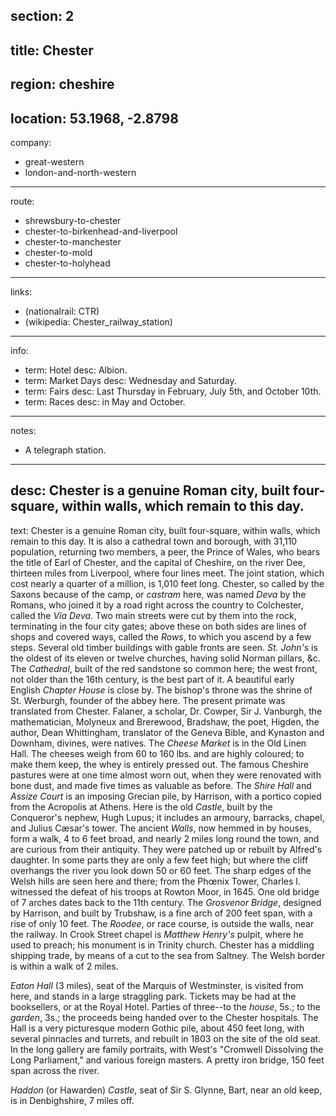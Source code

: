 section: 2
----
title: Chester
----
region: cheshire
----
location: 53.1968, -2.8798
----
company:
- great-western
- london-and-north-western
----
route:
- shrewsbury-to-chester
- chester-to-birkenhead-and-liverpool
- chester-to-manchester
- chester-to-mold
- chester-to-holyhead
----
links:
- (nationalrail: CTR)
- (wikipedia: Chester_railway_station)
----
info:
- term: Hotel
  desc: Albion.
- term: Market Days
  desc: Wednesday and Saturday.
- term: Fairs
  desc: Last Thursday in February, July 5th, and October 10th.
- term: Races
  desc: in May and October.
----
notes:
- A telegraph station.
----
desc: Chester is a genuine Roman city, built four-square, within walls, which remain to this day.
----
text: <span class="smcp">Chester</span> is a genuine Roman city, built four-square, within walls, which remain to this day. It is also a cathedral town and borough, with 31,110 population, returning two members, a peer, the Prince of Wales, who bears the title of Earl of Chester, and the capital of Cheshire, on the river Dee, thirteen miles from Liverpool, where four lines meet. The joint station, which cost nearly a quarter of a million, is 1,010 feet long. Chester, so called by the Saxons because of the camp, or *castram* here, was named *Deva* by the Romans, who joined it by a road right across the country to Colchester, called the *Via Deva*. Two main streets were cut by them into the rock, terminating in the four city gates; above these on both sides are lines of shops and covered ways, called the *Rows*, to which you ascend by a few steps. Several old timber buildings with gable fronts are seen. *St. John's* is the oldest of its eleven or twelve churches, having solid Norman pillars, &c. The *Cathedral*, built of the red sandstone so common here; the west front, not older than the 16th century, is the best part of it. A beautiful early English *Chapter House* is close by. The bishop's throne was the shrine of St. Werburgh, founder of the abbey here. The present primate was translated from Chester. Falaner, a scholar, Dr. Cowper, Sir J. Vanburgh, the mathematician, Molyneux and Brerewood, Bradshaw, the poet, Higden, the author, Dean Whittingham, translator of the Geneva Bible, and Kynaston and Downham, divines, were natives. The *Cheese Market* is in the Old Linen Hall. The cheeses weigh from 60 to 160 lbs. and are highly coloured; to make them keep, the whey is entirely pressed out. The famous Cheshire pastures were at one time almost worn out, when they were renovated with bone dust, and made five times as valuable as before. The *Shire Hall* and *Assize Court* is an imposing Grecian pile, by Harrison, with a portico copied from the Acropolis at Athens. Here is the old *Castle*, built by the Conqueror's nephew, Hugh Lupus; it includes an armoury, barracks, chapel, and Julius Cæsar's tower. The ancient *Walls*, now hemmed in by houses, form a walk, 4 to 6 feet broad, and nearly 2 miles long round the town, and are curious from their antiquity. They were patched up or rebuilt by Alfred's daughter. In some parts they are only a few feet high; but where the cliff overhangs the river you look down 50 or 60 feet. The sharp edges of the Welsh hills are seen here and there; from the Phœnix Tower, Charles I. witnessed the defeat of his troops at Rowton Moor, in 1645. One old bridge of 7 arches dates back to the 11th century. The *Grosvenor Bridge*, designed by Harrison, and built by Trubshaw, is a fine arch of 200 feet span, with a rise of only 10 feet. The *Roodee*, or race course, is outside the walls, near the railway. In Crook Street chapel is *Matthew Henry's* pulpit, where he used to preach; his monument is in Trinity church. Chester has a middling shipping trade, by means of a cut to the sea from Saltney. The Welsh border is within a walk of 2 miles.

*Eaton Hall* (3 miles), seat of the Marquis of Westminster, is visited from here, and stands in a large straggling park. Tickets may be had at the booksellers, or at the Royal Hotel. Parties of three--to the *house*, 5s.; to the *garden*, 3s.; the proceeds being handed over to the Chester hospitals. The Hall is a very picturesque modern Gothic pile, about 450 feet long, with several pinnacles and turrets, and rebuilt in 1803 on the site of the old seat. In the long gallery are family portraits, with West's "Cromwell Dissolving the Long Parliament," and various foreign masters. A pretty iron bridge, 150 feet span across the river.

*Haddon* (or Hawarden) *Castle*, seat of Sir S. Glynne, Bart, near an old keep, is in Denbighshire, 7 miles off.
